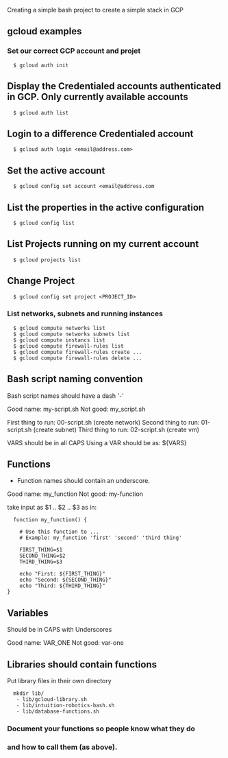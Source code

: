 Creating a simple bash project to create a simple stack in GCP

## gcloud examples
### Set our correct GCP account and projet
```console
  $ gcloud auth init
```

## Display the Credentialed accounts authenticated in GCP. Only currently available accounts
```console
  $ gcloud auth list
```

## Login to a difference Credentialed account
```console
  $ gcloud auth login <email@address.com>
```

## Set the active account
```console
  $ gcloud config set account <email@address.com
```

## List the properties in the active configuration
```console
  $ gcloud config list
```

## List Projects running on my current account
```console
  $ gcloud projects list
```

## Change Project
```console
  $ gcloud config set project <PROJECT_ID>
```

### List networks, subnets and running instances
```console
  $ gcloud compute networks list
  $ gcloud compute networks subnets list
  $ gcloud compute instancs list
  $ gcloud compute firewall-rules list
  $ gcloud compute firewall-rules create ...
  $ gcloud compute firewall-rules delete ...
```

## Bash script naming convention

Bash script names should have a dash '-'

Good name: my-script.sh
Not good: my_script.sh

First thing to run: 00-script.sh (create network)
Second thing to run: 01-script.sh (create subnet)
Third thing to run: 02-script.sh (create vm)

VARS should be in all CAPS
Using a VAR should be as: ${VARS}

## Functions 

- Function names should contain an underscore. 

Good name: my_function
Not good:  my-function

take input as $1 .. $2 .. $3
as in:
```console
  function my_function() {

    # Use this function to ... 
    # Example: my_function 'first' 'second' 'third thing'

    FIRST_THING=$1
    SECOND_THING=$2
    THIRD_THING=$3

    echo "First: ${FIRST_THING}"
    echo "Second: ${SECOND_THING}"
    echo "Third: ${THIRD_THING}"
}
```

## Variables
Should be in CAPS with Underscores

Good name: VAR_ONE
Not good: var-one



## Libraries should contain functions

Put library files in their own directory
```console
  mkdir lib/
   - lib/gcloud-library.sh
   - lib/intuition-robotics-bash.sh
   - lib/database-functions.sh
```

### Document your functions so people know what they do 
### and how to call them (as above).
